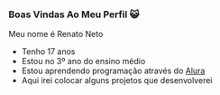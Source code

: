 ### Boas Vindas Ao Meu Perfil 😺

Meu nome é Renato Neto

- Tenho 17 anos
- Estou no 3º ano do ensino médio
- Estou aprendendo programação através do [Alura](https://www.alura.com.br)
- Aqui irei colocar alguns projetos que desenvolverei
